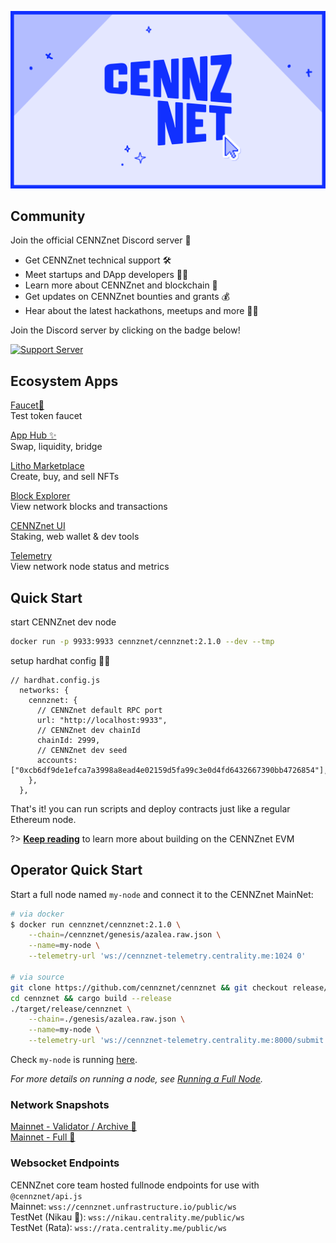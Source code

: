 ![CENNZnet](./assets/images/banner.gif)

## Community

Join the official CENNZnet Discord server 🤗

* Get CENNZnet technical support 🛠
* Meet startups and DApp developers 👯‍♂️
* Learn more about CENNZnet and blockchain 🙌
* Get updates on CENNZnet bounties and grants 💰
* Hear about the latest hackathons, meetups and more 👩‍💻

Join the Discord server by clicking on the badge below!

[![Support Server](https://img.shields.io/discord/801219591636254770.svg?label=Discord&logo=Discord&colorB=7289da&style=for-the-badge?logoWidth=24)](https://discord.gg/AnB3tRtkJ4)

## Ecosystem Apps
[Faucet🚰](https://app-faucet.centrality.me)   
Test token faucet

[App Hub ✨](https://app.cennz.net)  
Swap, liquidity, bridge

[Litho Marketplace](https://lithoverse.xyz)   
Create, buy, and sell NFTs 

[Block Explorer](https://uncoverexplorer.com/)  
View network blocks and transactions

[CENNZnet UI](https://cennznet.io/)  
Staking, web wallet & dev tools

[Telemetry](http://cennznet-telemetry.centrality.me/#/0x0d0971c150a9741b8719b3c6c9c2e96ec5b2e3fb83641af868e6650f3e263ef0)  
View network node status and metrics

## Quick Start
start CENNZnet dev node
```bash
docker run -p 9933:9933 cennznet/cennznet:2.1.0 --dev --tmp
```

setup hardhat config 👷‍♀️
```
// hardhat.config.js
  networks: {
    cennznet: {
      // CENNZnet default RPC port
      url: "http://localhost:9933",
      // CENNZnet dev chainId
      chainId: 2999,
      // CENNZnet dev seed
      accounts: ["0xcb6df9de1efca7a3998a8ead4e02159d5fa99c3e0d4fd6432667390bb4726854"],
    },
  },
```

That's it! you can run scripts and deploy contracts just like a regular Ethereum node.

?> **[Keep reading](EVM/Guide.md)** to learn more about building on the CENNZnet EVM  

## Operator Quick Start

Start a full node named `my-node` and connect it to the CENNZnet MainNet:
```bash
# via docker
$ docker run cennznet/cennznet:2.1.0 \
    --chain=/cennznet/genesis/azalea.raw.json \
    --name=my-node \
    --telemetry-url 'ws://cennznet-telemetry.centrality.me:1024 0'

# via source
git clone https://github.com/cennznet/cennznet && git checkout release/2.1.0
cd cennznet && cargo build --release
./target/release/cennznet \
    --chain=./genesis/azalea.raw.json \
    --name=my-node \
    --telemetry-url 'ws://cennznet-telemetry.centrality.me:8000/submit 0'
```

Check `my-node` is running [here](http://cennznet-telemetry.centrality.me/#/CENNZnet-Azalea).

*For more details on running a node, see [Running a Full Node](Network-participating/Node-operating/Running-a-Full-Node).*

### Network Snapshots
[Mainnet - Validator / Archive 💾](https://s3-ap-southeast-1.amazonaws.com/cennznet-snapshots.centralityapp.com/azalea/2.0.0/validator/index.html)  
[Mainnet - Full 💾](https://s3-ap-southeast-1.amazonaws.com/cennznet-snapshots.centralityapp.com/azalea/2.0.0/fullnode/index.html)  

### Websocket Endpoints
CENNZnet core team hosted fullnode endpoints for use with `@cennznet/api.js`  
Mainnet:              `wss://cennznet.unfrastructure.io/public/ws`  
TestNet (Nikau 🌴):   `wss://nikau.centrality.me/public/ws`  
TestNet (Rata):       `wss://rata.centrality.me/public/ws` 
